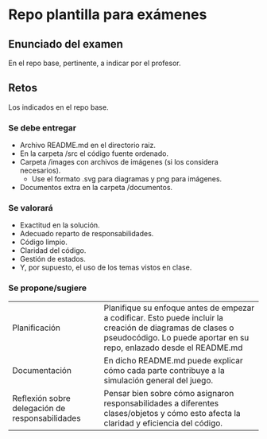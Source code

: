 # Repo plantilla para exámenes

## Enunciado del examen

En el repo base, pertinente, a indicar por el profesor.

## Retos

Los indicados en el repo base.

### Se debe entregar

- Archivo README.md en el directorio raiz.
- En la carpeta /src el código fuente ordenado.
- Carpeta /images con archivos de imágenes (si los considera necesarios).
  - Use el formato .svg para diagramas y png para imágenes.
- Documentos extra en la carpeta /documentos.

### Se valorará

- Exactitud en la solución.
- Adecuado reparto de responsabilidades.
- Código limpio.
- Claridad del código.
- Gestión de estados.
- Y, por supuesto, el uso de los temas vistos en clase.

### Se propone/sugiere

|||
|-|-|
Planificación| Planifique su enfoque antes de empezar a codificar. Esto puede incluir la creación de diagramas de clases o pseudocódigo. Lo puede aportar en su repo, enlazado desde el README.md
Documentación|En dicho README.md puede explicar cómo cada parte contribuye a la simulación general del juego.
Reflexión sobre delegación de responsabilidades|Pensar bien sobre cómo asignaron responsabilidades a diferentes clases/objetos y cómo esto afecta la claridad y eficiencia del código.
